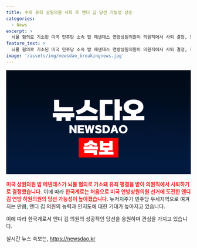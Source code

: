 ```yaml
---
title: 수뢰 유죄 상원의원 사퇴 후 앤디 김 당선 가능성 상승
categories:
  - News
excerpt: >
  뇌물 혐의로 기소된 미국 민주당 소속 밥 메넨데스 연방상원의원이 의원직에서 사퇴 결정, 한국계 앤디 김 의원의 상원 입성 가능성 높아진다. 김 의원은 민주당 후보로 뉴저지주를 대표할 예정으로, 민주당 우세지역에서 상원의원 선거에서 우위를 점하고 있다.
feature_text: >
  뇌물 혐의로 기소된 미국 민주당 소속 밥 메넨데스 연방상원의원이 의원직에서 사퇴 결정, 한국계 앤디 김 의원의 상원 입성 가능성 높아진다. 김 의원은 민주당 후보로 뉴저지주를 대표할 예정으로, 민주당 우세지역에서 상원의원 선거에서 우위를 점하고 있다.
image: '/assets/img/newsdao_breakingnews.jpg'
---
```


<p><img src="/assets/img/newsdao_breakingnews.jpg" alt="firstkoreanews 속보" /></p>

<p><b><span style="color: #ee2323;">미국 상원의원 밥 메넨데스가 뇌물 혐의로 기소돼 유죄 평결을 받아 의원직에서 사퇴하기로 결정했습니다.</span></b> 이에 따라 <b><span style="color: #ee2323;">한국계로는 처음으로 미국 연방상원의원 선거에 도전한 앤디 김 연방 하원의원의 당선 가능성이 높아졌습니다.</span></b>  뉴저지주가 민주당 우세지역으로 여겨지는 만큼, 앤디 김 의원의 능력과 인지도에 대한 기대가 높아지고 있습니다. </p>

<p>이에 따라 한국계로서 앤디 김 의원의 성공적인 당선을 응원하며 관심을 가지고 있습니다.</p>
실시간 뉴스 속보는, <a href="https://newsdao.kr" rel="dofollow">https://newsdao.kr</a>


